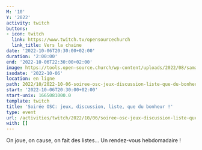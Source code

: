 ```yaml
---
M: '10'
Y: '2022'
activity: twitch
buttons:
- icon: twitch
  link: https://www.twitch.tv/opensourcechurch
  link_title: Vers la chaine
date: '2022-10-06T20:30:00+02:00'
duration: '2:00:00'
end: '2022-10-06T22:30:00+02:00'
image: https://tools.open-source.church/wp-content/uploads/2022/08/samantha-gades-LA6XfeVI5_c-unsplash-scaled.jpg
isodate: '2022-10-06'
location: en ligne
path: 2022/10/2022-10-06-soiree-osc-jeux-discussion-liste-que-du-bonheur.md
start: '2022-10-06T20:30:00+02:00'
start-unix: 1665081000.0
template: twitch
title: 'Soirée OSC: jeux, discussion, liste, que du bonheur !'
type: event
url: /activities/twitch/2022/10/06/soiree-osc-jeux-discussion-liste-que-du-bonheur
with: []
---
```

On joue, on cause, on fait des listes... Un rendez-vous hebdomadaire !